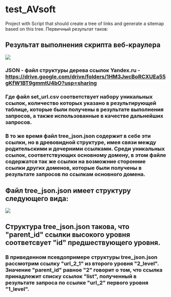 # test_AVsoft
Project with Script that should create a tree of links and generate a sitemap based on this tree.
Первичный результат таков:
##    Результат выполнения скрипта веб-краулера
![](https://github.com/ZeroIsntNull/test_AVsoft/blob/master/images/results_1.jpeg)
### JSON - файл структуры дерева ссылок Yandex.ru - https://drive.google.com/drive/folders/1HM3JwcBoRCXUEa55gKfW1BT9gmmtU4bO?usp=sharing
###   Где файл set_url.csv соответствует набору уникальных ссылок, количество которых указано в результирующей таблице, которые были получены в результате выполнения запросов, а также использованные в качестве дальнейших запросов.
###   В то же время файл tree_json.json содержит в себе эти ссылки, но в древовидной структуре, имея связи между родительскими и дочерними ссылками. Среди уникальных ссылок, соответствующих основному домену, в этом файле содержатся так же ссылки на возможние сторонние ссылки других доменов, которые были получены в результате запросов по ссылкам основного домена.
##    Файл tree_json.json имеет структуру следующего вида:
![](https://github.com/ZeroIsntNull/test_AVsoft/blob/master/images/tree_structure.jpeg)
##    Структура tree_json.json такова, что "parent_id" ссылки высокого уровня соответсвует "id" предшествующего уровня.
###   В приведенном псевдопримере структуры tree_json.json рассмотрим ссылку "url_2_1" из второго уровня "2_level". Значение "parent_id" равное "2" говорит о том, что ссылка принадлежит списку ссылок "list", полученный в результате запроса по ссылке "url_2" первого уровня "1_level".

